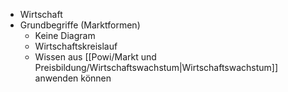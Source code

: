- Wirtschaft
- Grundbegriffe (Marktformen) 
	- Keine Diagram 
	- Wirtschaftskreislauf 
	- Wissen aus [[Powi/Markt und Preisbildung/Wirtschaftswachstum|Wirtschaftswachstum]] anwenden können 